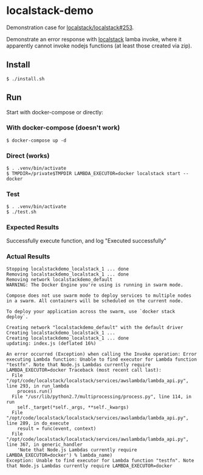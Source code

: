 # localstack-demo

Demonstration case for [localstack/localstack#253](https://github.com/localstack/localstack/issues/253).

Demonstrate an error response with [localstack](https://github.com/localstack/localstack) lamba invoke, where it apparently cannot invoke nodejs functions (at least those created via zip).

## Install
```
$ ./install.sh
```

## Run

Start with docker-compose or directly:

### With docker-compose (doesn't work)
```
$ docker-compose up -d
```

### Direct (works)
```
$ . .venv/bin/activate
$ TMPDIR=/private$TMPDIR LAMBDA_EXECUTOR=docker localstack start --docker
```

### Test
```
$ . .venv/bin/activate
$ ./test.sh
```

### Expected Results
Successfully execute function, and log "Executed successfully"

### Actual Results
```
Stopping localstackdemo_localstack_1 ... done
Removing localstackdemo_localstack_1 ... done
Removing network localstackdemo_default
WARNING: The Docker Engine you're using is running in swarm mode.

Compose does not use swarm mode to deploy services to multiple nodes in a swarm. All containers will be scheduled on the current node.

To deploy your application across the swarm, use `docker stack deploy`.

Creating network "localstackdemo_default" with the default driver
Creating localstackdemo_localstack_1 ...
Creating localstackdemo_localstack_1 ... done
updating: index.js (deflated 16%)

An error occurred (Exception) when calling the Invoke operation: Error executing Lambda function: Unable to find executor for Lambda function "testfn". Note that Node.js Lambdas currently require LAMBDA_EXECUTOR=docker Traceback (most recent call last):
  File "/opt/code/localstack/localstack/services/awslambda/lambda_api.py", line 293, in run_lambda
    process.run()
  File "/usr/lib/python2.7/multiprocessing/process.py", line 114, in run
    self._target(*self._args, **self._kwargs)
  File "/opt/code/localstack/localstack/services/awslambda/lambda_api.py", line 289, in do_execute
    result = func(event, context)
  File "/opt/code/localstack/localstack/services/awslambda/lambda_api.py", line 367, in generic_handler
    'Note that Node.js Lambdas currently require LAMBDA_EXECUTOR=docker') % lambda_name)
Exception: Unable to find executor for Lambda function "testfn". Note that Node.js Lambdas currently require LAMBDA_EXECUTOR=docker
```
